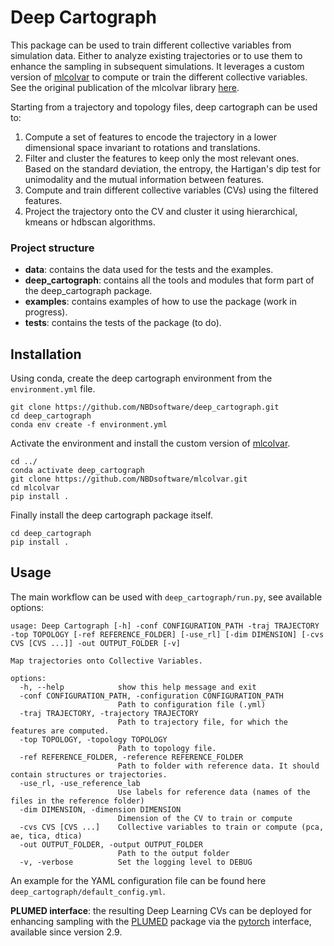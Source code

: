 # Deep Cartograph

This package can be used to train different collective variables from simulation data. Either to analyze existing trajectories or to use them to enhance the sampling in subsequent simulations. It leverages a custom version of [mlcolvar](https://github.com/NBDsoftware/mlcolvar) to compute or train the different collective variables. See the original publication of the mlcolvar library [here](https://pubs.aip.org/aip/jcp/article-abstract/159/1/014801/2901354/A-unified-framework-for-machine-learning?redirectedFrom=fulltext).

Starting from a trajectory and topology files, deep cartograph can be used to:

1. Compute a set of features to encode the trajectory in a lower dimensional space invariant to rotations and translations.
2. Filter and cluster the features to keep only the most relevant ones. Based on the standard deviation, the entropy, the Hartigan's dip test for unimodality and the mutual information between features.
3. Compute and train different collective variables (CVs) using the filtered features.
4. Project the trajectory onto the CV and cluster it using hierarchical, kmeans or hdbscan algorithms.

### Project structure

- **data**: contains the data used for the tests and the examples.
- **deep_cartograph**: contains all the tools and modules that form part of the deep_cartograph package.
- **examples**: contains examples of how to use the package (work in progress).
- **tests**: contains the tests of the package (to do).

## Installation

Using conda, create the deep cartograph environment from the `environment.yml` file.

```
git clone https://github.com/NBDsoftware/deep_cartograph.git
cd deep_cartograph
conda env create -f environment.yml
```

Activate the environment and install the custom version of [mlcolvar](https://github.com/NBDsoftware/mlcolvar).

```
cd ../
conda activate deep_cartograph
git clone https://github.com/NBDsoftware/mlcolvar.git
cd mlcolvar
pip install .
```

Finally install the deep cartograph package itself.

```
cd deep_cartograph
pip install .
```

## Usage

The main workflow can be used with `deep_cartograph/run.py`, see available options:

```
usage: Deep Cartograph [-h] -conf CONFIGURATION_PATH -traj TRAJECTORY -top TOPOLOGY [-ref REFERENCE_FOLDER] [-use_rl] [-dim DIMENSION] [-cvs CVS [CVS ...]] -out OUTPUT_FOLDER [-v]

Map trajectories onto Collective Variables.

options:
  -h, --help            show this help message and exit
  -conf CONFIGURATION_PATH, -configuration CONFIGURATION_PATH
                        Path to configuration file (.yml)
  -traj TRAJECTORY, -trajectory TRAJECTORY
                        Path to trajectory file, for which the features are computed.
  -top TOPOLOGY, -topology TOPOLOGY
                        Path to topology file.
  -ref REFERENCE_FOLDER, -reference REFERENCE_FOLDER
                        Path to folder with reference data. It should contain structures or trajectories.
  -use_rl, -use_reference_lab
                        Use labels for reference data (names of the files in the reference folder)
  -dim DIMENSION, -dimension DIMENSION
                        Dimension of the CV to train or compute
  -cvs CVS [CVS ...]    Collective variables to train or compute (pca, ae, tica, dtica)
  -out OUTPUT_FOLDER, -output OUTPUT_FOLDER
                        Path to the output folder
  -v, -verbose          Set the logging level to DEBUG
```

An example for the YAML configuration file can be found here `deep_cartograph/default_config.yml`.

**PLUMED interface**: the resulting Deep Learning CVs can be deployed for enhancing sampling with the [PLUMED](https://www.plumed.org/) package via the [pytorch](https://www.plumed.org/doc-master/user-doc/html/_p_y_t_o_r_c_h__m_o_d_e_l.html>`_) interface, available since version 2.9. 
